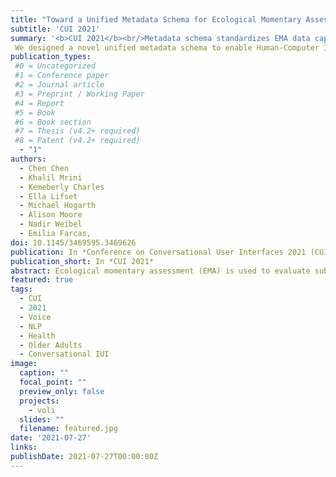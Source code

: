 ```yaml
---
title: "Toward a Unified Metadata Schema for Ecological Momentary Assessment with Voice-First Virtual Assistants"
subtitle: 'CUI 2021'
summary: '<b>CUI 2021</b><br/>Metadata schema standardizes EMA data capture via voice assistants.'
 We designed a novel unified metadata schema to enable Human-Computer Interaction (HCI), user experience (UX), and behavioral health researchers to rapidly prototype Ecological Momentary Assessment (EMA) data collection applications on different voice-first smart devices with built-in IVAs.'
publication_types:
 #0 = Uncategorized
 #1 = Conference paper
 #2 = Journal article
 #3 = Preprint / Working Paper
 #4 = Report
 #5 = Book
 #6 = Book section
 #7 = Thesis (v4.2+ required)
 #8 = Patent (v4.2+ required)
  - "1"
authors:
  - Chen Chen
  - Khalil Mrini
  - Kemeberly Charles
  - Ella Lifset
  - Michael Hogarth
  - Alison Moore
  - Nadir Weibel
  - Emilia Farcas,
doi: 10.1145/3469595.3469626
publication: In *Conference on Conversational User Interfaces 2021 (CUI 2021)*
publication_short: In *CUI 2021*
abstract: Ecological momentary assessment (EMA) is used to evaluate subjects’ behaviors and moods in their natural environments, yet collecting real-time and self-report data with EMA is challenging due to user burden. Integrating voice into EMA data collection platforms through today's intelligent virtual assistants (IVAs) is promising due to hands-free and eye-free nature. However, efficiently managing conversations and EMAs is non-trivial and time consuming due to the ambiguity of the voice input. We approach this problem by rethinking the data modeling of EMA questions and what is needed to deploy them on voice-first user interfaces. We propose a unified metadata schema that models EMA questions and the necessary attributes to effectively and efficiently integrate voice as a new EMA modality. Our schema allows user experience researchers to write simple rules that can be rendered at run-time, instead of having to edit the source code. We showcase an example EMA survey implemented with our schema, which can run on multiple voice-only and voice-first devices. We believe that our work will accelerate the iterative prototyping and design process of real-world voice-based EMA data collection platforms.
featured: true
tags:
  - CUI
  - 2021
  - Voice
  - NLP
  - Health
  - Older Adults
  - Conversational IUI
image:
  caption: ""
  focal_point: ""
  preview_only: false
  projects:
    - voli
  slides: ""
  filename: featured.jpg
date: '2021-07-27'
links:
publishDate: 2021-07-27T00:00:00Z
---
```

